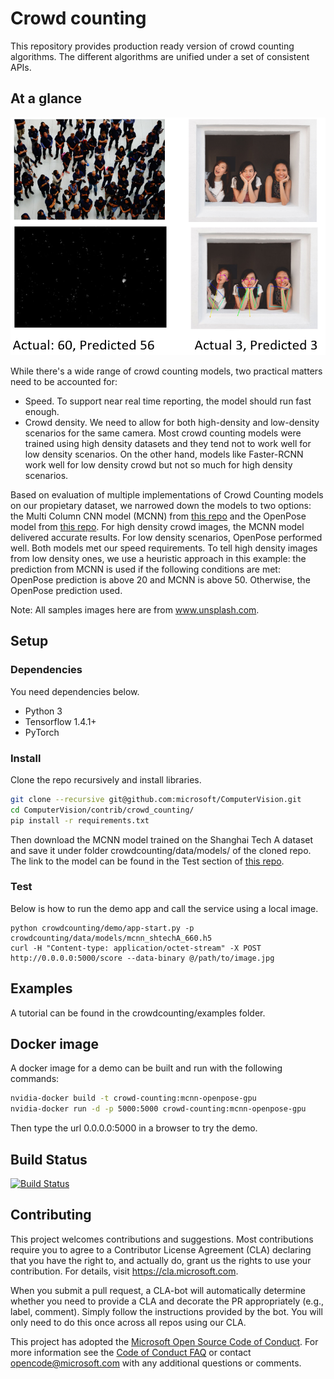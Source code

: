 
# Crowd counting

This repository provides production ready version of crowd counting algorithms. The different algorithms are unified under a set of consistent APIs. 

## At a glance
[![Figure 1][pic 1]][pic 1]

While there's a wide range of crowd counting models, two practical matters need to be accounted for:
- Speed. To support near real time reporting, the model should run fast enough. 
- Crowd density. We need to allow for both high-density and low-density scenarios for the same camera. Most crowd counting models were trained using high density datasets and they tend not to work well for low density scenarios. On the other hand, models like Faster-RCNN work well for low density crowd but not so much for high density scenarios. 

Based on evaluation of multiple implementations of Crowd Counting models on our propietary dataset, we narrowed down the models to two options: the Multi Column CNN model (MCNN) from [this repo](https://github.com/svishwa/crowdcount-mcnn) and the OpenPose model from [this repo](https://github.com/ildoonet/tf-pose-estimation). For high density crowd images, the MCNN model delivered accurate results. For low density scenarios, OpenPose performed well. Both models met our speed requirements. To tell high density images from low density ones, we use a heuristic approach in this example: the prediction from MCNN is used if the following conditions are met: OpenPose prediction is above 20 and MCNN is above 50. Otherwise, the OpenPose prediction used. 

[pic 1]: media/obs_vs_pred.PNG

Note: All samples images here are from www.unsplash.com.

## Setup
### Dependencies
You need dependencies below. 
- Python 3
- Tensorflow 1.4.1+
- PyTorch

### Install
Clone the repo recursively and install libraries.
```bash
git clone --recursive git@github.com:microsoft/ComputerVision.git
cd ComputerVision/contrib/crowd_counting/
pip install -r requirements.txt 
```

Then download the MCNN model trained on the Shanghai Tech A dataset and save it under folder crowdcounting/data/models/ of the cloned repo. The link to the model can be found in the Test section of [this repo](https://github.com/svishwa/crowdcount-mcnn).

### Test
Below is how to run the demo app and call the service using a local image.
```
python crowdcounting/demo/app-start.py -p crowdcounting/data/models/mcnn_shtechA_660.h5
curl -H "Content-type: application/octet-stream" -X POST http://0.0.0.0:5000/score --data-binary @/path/to/image.jpg
```

## Examples
A tutorial can be found in the crowdcounting/examples folder.

## Docker image
A docker image for a demo can be built and run with the following commands:
```bash
nvidia-docker build -t crowd-counting:mcnn-openpose-gpu
nvidia-docker run -d -p 5000:5000 crowd-counting:mcnn-openpose-gpu
```
Then type the url 0.0.0.0:5000 in a browser to try the demo.

## Build Status
[![Build Status](https://dev.azure.com/team-sharat/crowd-counting/_apis/build/status/lixzhang.cnt?branchName=lixzhang%2Fsubmodule-rev3)](https://dev.azure.com/team-sharat/crowd-counting/_build/latest?definitionId=49&branchName=lixzhang%2Fsubmodule-rev3)

## Contributing

This project welcomes contributions and suggestions.  Most contributions require you to agree to a
Contributor License Agreement (CLA) declaring that you have the right to, and actually do, grant us
the rights to use your contribution. For details, visit https://cla.microsoft.com.

When you submit a pull request, a CLA-bot will automatically determine whether you need to provide
a CLA and decorate the PR appropriately (e.g., label, comment). Simply follow the instructions
provided by the bot. You will only need to do this once across all repos using our CLA.

This project has adopted the [Microsoft Open Source Code of Conduct](https://opensource.microsoft.com/codeofconduct/).
For more information see the [Code of Conduct FAQ](https://opensource.microsoft.com/codeofconduct/faq/) or
contact [opencode@microsoft.com](mailto:opencode@microsoft.com) with any additional questions or comments.
